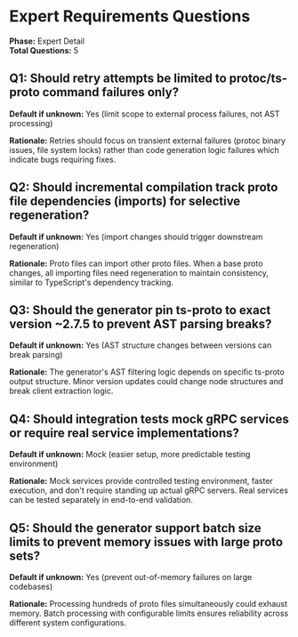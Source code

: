 # Expert Requirements Questions

**Phase:** Expert Detail  
**Total Questions:** 5

## Q1: Should retry attempts be limited to protoc/ts-proto command failures only?
**Default if unknown:** Yes (limit scope to external process failures, not AST processing)

**Rationale:** Retries should focus on transient external failures (protoc binary issues, file system locks) rather than code generation logic failures which indicate bugs requiring fixes.

## Q2: Should incremental compilation track proto file dependencies (imports) for selective regeneration?
**Default if unknown:** Yes (import changes should trigger downstream regeneration)

**Rationale:** Proto files can import other proto files. When a base proto changes, all importing files need regeneration to maintain consistency, similar to TypeScript's dependency tracking.

## Q3: Should the generator pin ts-proto to exact version ~2.7.5 to prevent AST parsing breaks?
**Default if unknown:** Yes (AST structure changes between versions can break parsing)

**Rationale:** The generator's AST filtering logic depends on specific ts-proto output structure. Minor version updates could change node structures and break client extraction logic.

## Q4: Should integration tests mock gRPC services or require real service implementations?
**Default if unknown:** Mock (easier setup, more predictable testing environment)

**Rationale:** Mock services provide controlled testing environment, faster execution, and don't require standing up actual gRPC servers. Real services can be tested separately in end-to-end validation.

## Q5: Should the generator support batch size limits to prevent memory issues with large proto sets?
**Default if unknown:** Yes (prevent out-of-memory failures on large codebases)

**Rationale:** Processing hundreds of proto files simultaneously could exhaust memory. Batch processing with configurable limits ensures reliability across different system configurations.